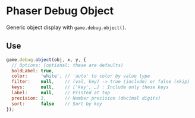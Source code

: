 Phaser Debug Object
===================

Generic object display with `game.debug.object()`.

Use
---

```javascript
game.debug.object(obj, x, y, {
  // Options: (optional; these are defaults)
  boldLabel: true,
  color:     'white', // 'auto' to color by value type
  filter:    null,    // (val, key) -> true (include) or false (skip)
  keys:      null,    // ['key', …] : Include only these keys
  label:     null,    // Printed at top
  precision: 2,       // Number precision (decimal digits)
  sort:      false    // Sort by key
});
```
